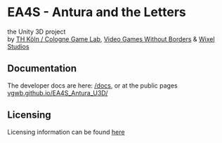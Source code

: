 # EA4S - Antura and the Letters

the  Unity 3D project  
by [TH Köln / Cologne Game Lab](http://www.colognegamelab.de/), [Video Games Without Borders](http://vgwb.org) & [Wixel Studios](www.wixelstudios.com)

## Documentation

The developer docs are here: [/docs](/docs), or at the public pages [vgwb.github.io/EA4S_Antura_U3D/](https://vgwb.github.io/EA4S_Antura_U3D/)

## Licensing

Licensing information can be found [here](LICENSE.md)
